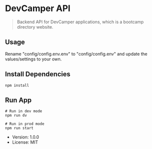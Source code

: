 # DevCamper API

> Backend API for DevCamper applications, which is a bootcamp directory website.

## Usage

Rename "config/config.env.env" to
"config/config.env" and update the
values/settings to your own.

## Install Dependencies

```
npm install
```

## Run App

```
# Run in dev mode
npm run dv

# Run in prod mode
npm run start
```

- Version: 1.0.0
- License: MIT
